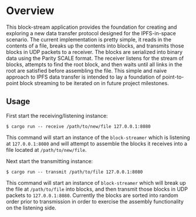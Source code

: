 # Overview

This block-stream application provides the foundation for creating and exploring a new data transfer protocol designed for the IPFS-in-space scenario. The current implementation is pretty simple, it reads in the contents of a file, breaks up the contents into blocks, and transmits those blocks in UDP packets to a receiver. The blocks are serialized into binary data using the Parity SCALE format. The receiver listens for the stream of blocks, attempts to find the root block, and then waits until all links in the root are satisfied before assembling the file. This simple and naive approach to IPFS data transfer is intended to lay a foundation of point-to-point block streaming to be iterated on in future project milestones.

## Usage

First start the receiving/listening instance:

    $ cargo run -- receive /path/to/new/file 127.0.0.1:8080

This command will start an instance of the `block-streamer` which is listening at `127.0.0.1:8080` and will attempt to assemble the blocks it receives into a file located at `/path/to/new/file`.

Next start the transmitting instance:

    $ cargo run -- transmit /path/to/file 127.0.0.1:8080

This command will start an instance of `block-streamer` which will break up the file at `/path/to/file` into blocks, and then transmit those blocks in UDP packets to `127.0.0.1:8080`. Currently the blocks are sorted into random order prior to transmission in order to exercise the assembly functionality on the listening side.